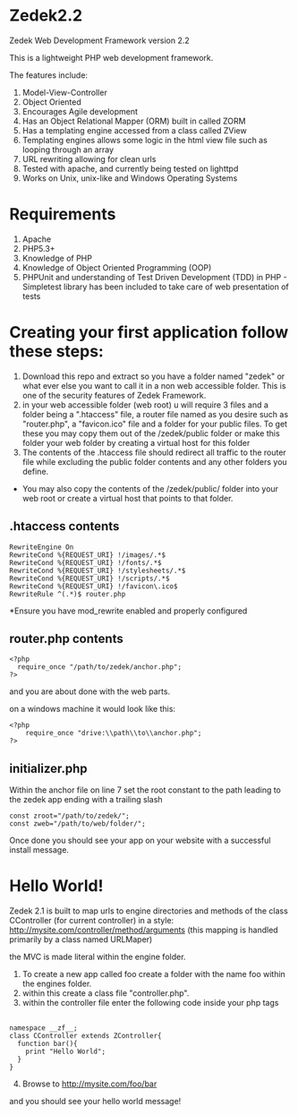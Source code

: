 Zedek2.2
========

Zedek Web Development Framework version 2.2

This is a lightweight PHP web development framework. 

The features include:

1. Model-View-Controller
2. Object Oriented
3. Encourages Agile development
4. Has an Object Relational Mapper (ORM) built in called ZORM
5. Has a templating engine accessed from a class called ZView
6. Templating engines allows some logic in the html view file such as looping through an array 
7. URL rewriting allowing for clean urls
8. Tested with apache, and currently being tested on lighttpd
9. Works on Unix, unix-like and Windows Operating Systems

Requirements
=============

1. Apache
2. PHP5.3+
3. Knowledge of PHP
4. Knowledge of Object Oriented Programming (OOP)
5. PHPUnit and understanding of Test Driven Development (TDD) in PHP - Simpletest library has been included to take care of web presentation of tests


Creating your first application follow these steps:
===================================================

1. Download this repo and extract so you have a folder named "zedek" or what ever else you want to call it in a non web accessible folder. This is one of the security features of Zedek Framework.
2. in your web accessible folder (web root) u will require 3 files and a folder being a ".htaccess" file, a router file named as you desire such as "router.php", a "favicon.ico" file and a folder for your public files. To get these you may copy them out of the /zedek/public folder or make this folder your web folder by creating a virtual host for this folder
3. The contents of the .htaccess file should redirect all traffic to the router file while excluding the public folder contents and any other folders you define.

* You may also copy the contents of the /zedek/public/ folder into your web root or create a virtual host that points to that folder. 

## .htaccess contents ##

    RewriteEngine On
    RewriteCond %{REQUEST_URI} !/images/.*$ 
    RewriteCond %{REQUEST_URI} !/fonts/.*$ 
    RewriteCond %{REQUEST_URI} !/stylesheets/.*$ 
    RewriteCond %{REQUEST_URI} !/scripts/.*$ 
    RewriteCond %{REQUEST_URI} !/favicon\.ico$
    RewriteRule ^(.*)$ router.php

*Ensure you have mod_rewrite enabled and properly configured


## router.php contents ##

    <?php
      require_once "/path/to/zedek/anchor.php";
    ?>
    
and you are about done with the web parts.

on a windows machine it would look like this:

    <?php
        require_once "drive:\\path\\to\\anchor.php";
    ?>

## initializer.php ##
Within the anchor file on line 7 set the root constant to the path leading to the zedek app ending with a trailing slash

    const zroot="/path/to/zedek/";
    const zweb="/path/to/web/folder/";


Once done you should see your app on your website with a successful install message.


Hello World!
============

Zedek 2.1 is built to map urls to engine directories and methods of the class CController (for current controller) in a style:
http://mysite.com/controller/method/arguments
(this mapping is handled primarily by a class named URLMaper)

the MVC is made literal within the engine folder. 

1. To create a new app called foo create a folder with the name foo within the engines folder.
2. within this create a class file "controller.php".
3. within the controller file enter the following code inside your php tags

## ##
    namespace __zf__;
    class CController extends ZController{
      function bar(){
        print "Hello World";
      }
    }

4. Browse to http://mysite.com/foo/bar

and you should see your hello world message!
